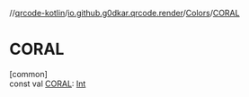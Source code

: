 //[qrcode-kotlin](../../../index.md)/[io.github.g0dkar.qrcode.render](../index.md)/[Colors](index.md)/[CORAL](-c-o-r-a-l.md)

# CORAL

[common]\
const val [CORAL](-c-o-r-a-l.md): [Int](https://kotlinlang.org/api/latest/jvm/stdlib/kotlin/-int/index.html)
